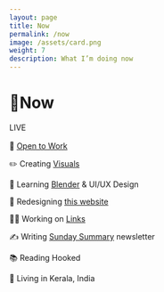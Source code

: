 ```yaml
---
layout: page
title: Now
permalink: /now
image: /assets/card.png
weight: 7
description: What I’m doing now
---
```


# 🌱Now

<div class="about-sec-h text-mute" style="margin-bottom: 1rem;">
<span class="live-icon"></span> LIVE
</div>

🧲 [Open to Work](mailto:hi@vyshnav.xyz)

✏️ Creating [Visuals](/visuals)

🧠 Learning [Blender](/3d) & UI/UX Design

🚧 Redesigning [this website](https://twitter.com/vyshnav_xyz/status/1522571627137019904?s=20&t=40-J7KZrUif_am3iDnwCPw)

👨‍💻 Working on [Links](https://github.com/Vyshnav2255/links)

✍️ Writing [Sunday Summary](https://newsletter.vyshnav.xyz/) newsletter

📚 Reading Hooked

📍 Living in Kerala, India